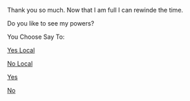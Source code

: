 Thank you so much.
Now that I am full I can rewinde the time.

Do you like to see my powers?

You Choose Say To:


[Yes Local](https://github.com/Arsacues/create-your-own-adventure/tree/master/english/little-me/)

[No Local](https://github.com/Arsacues/create-your-own-adventure/tree/master/english/)

[Yes](https://github.com/udacity/create-your-own-adventure/tree/master/english/little-me/)

[No](https://github.com/udacity/create-your-own-adventure/tree/master/english/)